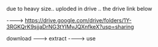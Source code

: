 due to heavy size.. uploded in drive .. the drive link below 

---->   https://drive.google.com/drive/folders/1Y-3RGKQrK9sjjaDrNG3tYIMvJQXnfkeX?usp=sharing

download ---> extract ----> use
